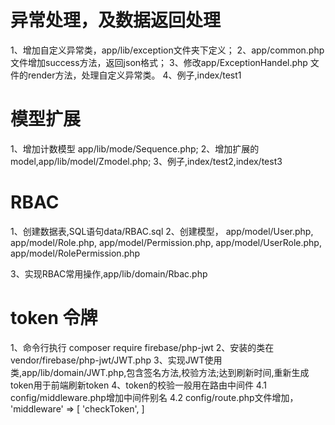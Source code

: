 # 异常处理，及数据返回处理
1、增加自定义异常类，app/lib/exception文件夹下定义；
2、app/common.php 文件增加success方法，返回json格式；
3、修改app/ExceptionHandel.php 文件的render方法，处理自定义异常类。
4、例子,index/test1

# 模型扩展
1、增加计数模型 app/lib/mode/Sequence.php;
2、增加扩展的model,app/lib/model/Zmodel.php;
3、例子,index/test2,index/test3


# RBAC
1、创建数据表,SQL语句data/RBAC.sql
2、创建模型，
app/model/User.php,
app/model/Role.php,
app/model/Permission.php,
app/model/UserRole.php,
app/model/RolePermission.php

3、实现RBAC常用操作,app/lib/domain/Rbac.php

# token 令牌
1、命令行执行 composer require firebase/php-jwt
2、安装的类在vendor/firebase/php-jwt/JWT.php
3、实现JWT使用类,app/lib/domain/JWT.php,包含签名方法,校验方法;达到刷新时间,重新生成token用于前端刷新token
4、token的校验一般用在路由中间件
4.1 config/middleware.php增加中间件别名
4.2 config/route.php文件增加，
    'middleware' => [
        'checkToken',
    ]



